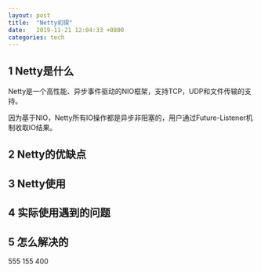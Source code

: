 ```yaml
---
layout: post
title:  "Netty初探"
date:   2019-11-21 12:04:33 +0800
categories: tech
---
```


## 1 Netty是什么

Netty是一个高性能、异步事件驱动的NIO框架，支持TCP，UDP和文件传输的支持。

因为基于NIO，Netty所有IO操作都是异步非阻塞的，用户通过Future-Listener机制收取IO结果。

## 2 Netty的优缺点

## 3 Netty使用

## 4 实际使用遇到的问题

## 5 怎么解决的



555 155 400

